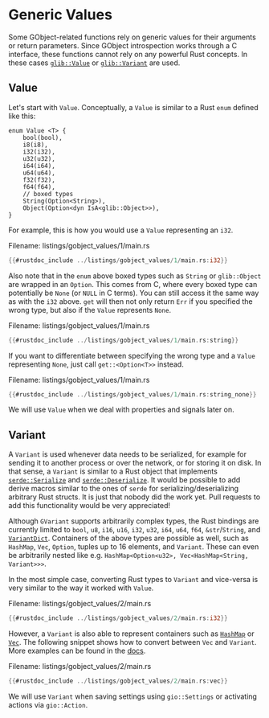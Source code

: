 # Generic Values

Some GObject-related functions rely on generic values for their arguments or return parameters.
Since GObject introspection works through a C interface, these functions cannot rely on any powerful Rust concepts.
In these cases [`glib::Value`](http://gtk-rs.org/gtk-rs-core/stable/latest/docs/glib/value/struct.Value.html) or [`glib::Variant`](https://gtk-rs.org/gtk-rs-core/stable/latest/docs/glib/variant/struct.Variant.html) are used.

## Value

Let's start with `Value`.
Conceptually, a `Value` is similar to a Rust `enum` defined like this:

```rust, no_run,noplayground
enum Value <T> {
    bool(bool),
    i8(i8),
    i32(i32),
    u32(u32),
    i64(i64),
    u64(u64),
    f32(f32),
    f64(f64),
    // boxed types
    String(Option<String>),
    Object(Option<dyn IsA<glib::Object>>),
}
```

For example, this is how you would use a `Value` representing an `i32`.

<span class="filename">Filename: listings/gobject_values/1/main.rs</span>

```rust ,no_run,noplayground
{{#rustdoc_include ../listings/gobject_values/1/main.rs:i32}}
```

Also note that in the `enum` above boxed types such as `String` or `glib::Object` are wrapped in an `Option`.
This comes from C, where every boxed type can potentially be `None` (or `NULL` in C terms).
You can still access it the same way as with the `i32` above.
`get` will then not only return `Err` if you specified the wrong type, but also if the `Value` represents `None`.

<span class="filename">Filename: listings/gobject_values/1/main.rs</span>

```rust ,no_run,noplayground
{{#rustdoc_include ../listings/gobject_values/1/main.rs:string}}
```

If you want to differentiate between specifying the wrong type and a `Value` representing `None`, just call `get::<Option<T>>` instead.

<span class="filename">Filename: listings/gobject_values/1/main.rs</span>

```rust ,no_run,noplayground
{{#rustdoc_include ../listings/gobject_values/1/main.rs:string_none}}
```

We will use `Value` when we deal with properties and signals later on.

## Variant

A `Variant` is used whenever data needs to be serialized, for example for sending it to another process or over the network, or for storing it on disk.
In that sense, a `Variant` is similar to a Rust object that implements [`serde::Serialize`](https://docs.rs/serde/latest/serde/trait.Serialize.html) and [`serde::Deserialize`](https://docs.rs/serde/latest/serde/trait.Deserialize.html).
It would be possible to add derive macros similar to the ones of `serde` for serializing/deserializing arbitrary Rust structs.
It is just that nobody did the work yet.
Pull requests to add this functionality would be very appreciated!

Although `GVariant` supports arbitrarily complex types, the Rust bindings are currently limited to `bool`, `u8`, `i16`, `u16`, `i32`, `u32`, `i64`, `u64`, `f64`, `&str`/`String`, and [`VariantDict`](https://gtk-rs.org/gtk-rs-core/stable/latest/docs/glib/struct.VariantDict.html).
Containers of the above types are possible as well, such as `HashMap`, `Vec`, `Option`, tuples up to 16 elements, and `Variant`.
These can even be arbitrarily nested like e.g. `HashMap<Option<u32>, Vec<HashMap<String, Variant>>>`.

In the most simple case, converting Rust types to `Variant` and vice-versa is very similar to the way it worked with `Value`.

<span class="filename">Filename: listings/gobject_values/2/main.rs</span>

```rust ,no_run,noplayground
{{#rustdoc_include ../listings/gobject_values/2/main.rs:i32}}
```

However, a `Variant` is also able to represent containers such as [`HashMap`](https://doc.rust-lang.org/std/collections/struct.HashMap.html) or [`Vec`](https://doc.rust-lang.org/std/vec/struct.Vec.html).
The following snippet shows how to convert between `Vec` and `Variant`.
More examples can be found in the [docs](https://gtk-rs.org/gtk-rs-core/stable/latest/docs/glib/variant/index.html).

<span class="filename">Filename: listings/gobject_values/2/main.rs</span>

```rust ,no_run,noplayground
{{#rustdoc_include ../listings/gobject_values/2/main.rs:vec}}
```

We will use `Variant` when saving settings using `gio::Settings` or activating actions via `gio::Action`.
